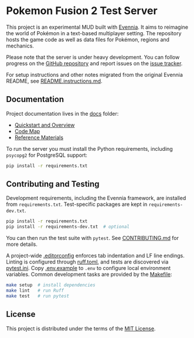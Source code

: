 # Pokemon Fusion 2 Test Server

This project is an experimental MUD built with [Evennia](https://www.evennia.com/). It aims to reimagine the world of Pokémon in a text-based multiplayer setting. The repository hosts the game code as well as data files for Pokémon, regions and mechanics.

Please note that the server is under heavy development. You can follow progress on the [GitHub repository](https://github.com/PokemonFusion/Fusion2) and report issues on the [issue tracker](https://github.com/PokemonFusion/Fusion2/issues).

For setup instructions and other notes migrated from the original Evennia README, see [README.instructions.md](README.instructions.md).

## Documentation

Project documentation lives in the [docs](docs/) folder:

- [Quickstart and Overview](docs/index.md)
- [Code Map](docs/code-map.md)
- [Reference Materials](docs/reference)

To run the server you must install the Python requirements, including `psycopg2` for PostgreSQL support:

```bash
pip install -r requirements.txt
```

## Contributing and Testing

Development requirements, including the Evennia framework, are installed from `requirements.txt`.  Test-specific packages are kept in `requirements-dev.txt`.

```bash
pip install -r requirements.txt
pip install -r requirements-dev.txt  # optional
```

You can then run the test suite with `pytest`.  See [CONTRIBUTING.md](CONTRIBUTING.md) for more details.

A project-wide [.editorconfig](.editorconfig) enforces tab indentation and LF line endings. Linting is configured through [ruff.toml](ruff.toml), and tests are discovered via [pytest.ini](pytest.ini). Copy [.env.example](.env.example) to `.env` to configure local environment variables. Common development tasks are provided by the [Makefile](Makefile):

```bash
make setup  # install dependencies
make lint   # run Ruff
make test   # run pytest
```

## License

This project is distributed under the terms of the [MIT License](LICENSE).

